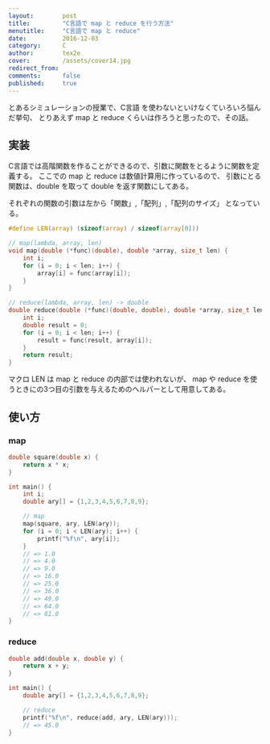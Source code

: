 ```yaml
---
layout:        post
title:         "C言語で map と reduce を行う方法"
menutitle:     "C言語で map と reduce"
date:          2016-12-03
category:      C
author:        tex2e
cover:         /assets/cover14.jpg
redirect_from:
comments:      false
published:     true
---
```


とあるシミュレーションの授業で、C言語 を使わないといけなくていろいろ悩んだ挙句、
とりあえず map と reduce くらいは作ろうと思ったので、その話。

実装
------------------

C言語では高階関数を作ることができるので、引数に関数をとるように関数を定義する。
ここでの map と reduce は数値計算用に作っているので、
引数にとる関数は、double を取って double を返す関数にしてある。

それぞれの関数の引数は左から「関数」,「配列」,「配列のサイズ」 となっている。

```c
#define LEN(array) (sizeof(array) / sizeof(array[0]))

// map(lambda, array, len)
void map(double (*func)(double), double *array, size_t len) {
    int i;
    for (i = 0; i < len; i++) {
        array[i] = func(array[i]);
    }
}

// reduce(lambda, array, len) -> double
double reduce(double (*func)(double, double), double *array, size_t len) {
    int i;
    double result = 0;
    for (i = 0; i < len; i++) {
        result = func(result, array[i]);
    }
    return result;
}
```

マクロ LEN は map と reduce の内部では使われないが、
map や reduce を使うときにの3つ目の引数を与えるためのヘルパーとして用意してある。


使い方
------------------

### map

```c
double square(double x) {
    return x * x;
}

int main() {
    int i;
    double ary[] = {1,2,3,4,5,6,7,8,9};

    // map
    map(square, ary, LEN(ary));
    for (i = 0; i < LEN(ary); i++) {
        printf("%f\n", ary[i]);
    }
    // => 1.0
    // => 4.0
    // => 9.0
    // => 16.0
    // => 25.0
    // => 36.0
    // => 49.0
    // => 64.0
    // => 81.0
}
```

### reduce

```c
double add(double x, double y) {
    return x + y;
}

int main() {
    double ary[] = {1,2,3,4,5,6,7,8,9};

    // reduce
    printf("%f\n", reduce(add, ary, LEN(ary)));
    // => 45.0
}
```
